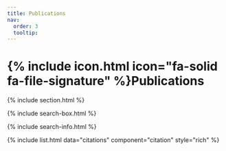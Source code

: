 ```yaml
---
title: Publications
nav:
  order: 3
  tooltip: 
---
```


# {% include icon.html icon="fa-solid fa-file-signature" %}Publications

{% include section.html %}

{% include search-box.html %}

{% include search-info.html %}

{% include list.html data="citations" component="citation" style="rich" %}
